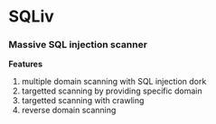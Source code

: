 SQLiv
===

### Massive SQL injection scanner
**Features**
1. multiple domain scanning with SQL injection dork
2. targetted scanning by providing specific domain
3. targetted scanning with crawling
4. reverse domain scanning
